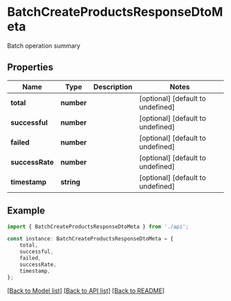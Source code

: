# BatchCreateProductsResponseDtoMeta

Batch operation summary

## Properties

Name | Type | Description | Notes
------------ | ------------- | ------------- | -------------
**total** | **number** |  | [optional] [default to undefined]
**successful** | **number** |  | [optional] [default to undefined]
**failed** | **number** |  | [optional] [default to undefined]
**successRate** | **number** |  | [optional] [default to undefined]
**timestamp** | **string** |  | [optional] [default to undefined]

## Example

```typescript
import { BatchCreateProductsResponseDtoMeta } from './api';

const instance: BatchCreateProductsResponseDtoMeta = {
    total,
    successful,
    failed,
    successRate,
    timestamp,
};
```

[[Back to Model list]](../README.md#documentation-for-models) [[Back to API list]](../README.md#documentation-for-api-endpoints) [[Back to README]](../README.md)
